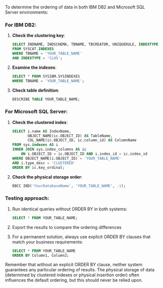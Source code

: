 To determine the ordering of data in both IBM DB2 and Microsoft SQL Server environments:

### For IBM DB2:

1. **Check the clustering key**:
   ```sql
   SELECT INDNAME, INDSCHEMA, TBNAME, TBCREATOR, UNIQUERULE, INDEXTYPE
   FROM SYSCAT.INDEXES
   WHERE TBNAME = 'YOUR_TABLE_NAME'
   AND INDEXTYPE = 'CLUS';
   ```

2. **Examine the indexes**:
   ```sql
   SELECT * FROM SYSIBM.SYSINDEXES 
   WHERE TBNAME = 'YOUR_TABLE_NAME';
   ```

3. **Check table definition**:
   ```sql
   DESCRIBE TABLE YOUR_TABLE_NAME;
   ```

### For Microsoft SQL Server:

1. **Check the clustered index**:
   ```sql
   SELECT i.name AS IndexName, 
          OBJECT_NAME(ic.OBJECT_ID) AS TableName,
          COL_NAME(ic.OBJECT_ID, ic.column_id) AS ColumnName
   FROM sys.indexes AS i
   INNER JOIN sys.index_columns AS ic 
       ON i.OBJECT_ID = ic.OBJECT_ID AND i.index_id = ic.index_id
   WHERE OBJECT_NAME(i.OBJECT_ID) = 'YOUR_TABLE_NAME'
   AND i.type_desc = 'CLUSTERED'
   ORDER BY ic.key_ordinal;
   ```

2. **Check the physical storage order**:
   ```sql
   DBCC IND('YourDatabaseName', 'YOUR_TABLE_NAME', -1);
   ```

### Testing approach:

1. Run identical queries without ORDER BY in both systems:
   ```sql
   SELECT * FROM YOUR_TABLE_NAME;
   ```

2. Export the results to compare the ordering differences

3. For a permanent solution, always use explicit ORDER BY clauses that match your business requirements:
   ```sql
   SELECT * FROM YOUR_TABLE_NAME
   ORDER BY Column1, Column2;
   ```

Remember that without an explicit ORDER BY clause, neither system guarantees any particular ordering of results. The physical storage of data (determined by clustered indexes or physical insertion order) often influences the default ordering, but this should never be relied upon.